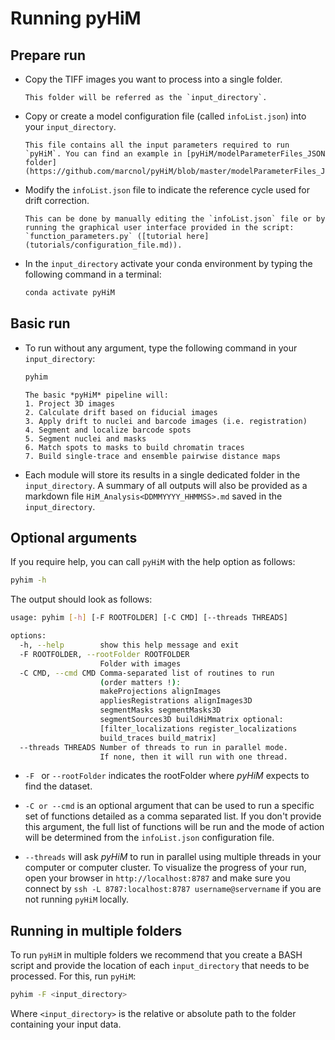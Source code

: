 # Running pyHiM

## Prepare run

- Copy the TIFF images you want to process into a single folder. 
  ```{note}
  This folder will be referred as the `input_directory`.
  ```
- Copy or create a model configuration file (called `infoList.json`) into your `input_directory`. 
  ```{note}
  This file contains all the input parameters required to run `pyHiM`. You can find an example in [pyHiM/modelParameterFiles_JSON folder](https://github.com/marcnol/pyHiM/blob/master/modelParameterFiles_JSON/infoList.json).
  ```
- Modify the `infoList.json` file to indicate the reference cycle used for drift correction. 
  ```{note}
  This can be done by manually editing the `infoList.json` file or by running the graphical user interface provided in the script: `function_parameters.py` ([tutorial here](tutorials/configuration_file.md)).
  ```
- In the `input_directory` activate your conda environment by typing the following command in a terminal:
	```bash
   conda activate pyHiM
	```

## Basic run

- To run without any argument, type the following command in your `input_directory`:
	```bash
	pyhim
	```
  ```{note}
  The basic *pyHiM* pipeline will:
  1. Project 3D images
  2. Calculate drift based on fiducial images
  3. Apply drift to nuclei and barcode images (i.e. registration)
  4. Segment and localize barcode spots
  5. Segment nuclei and masks
  6. Match spots to masks to build chromatin traces
  7. Build single-trace and ensemble pairwise distance maps
  ```

- Each module will store its results in a single dedicated folder in the `input_directory`. A summary of all outputs will also be provided as a markdown file `HiM_Analysis<DDMMYYYY_HHMMSS>.md` saved in the `input_directory`.

## Optional arguments

If you require help, you can call `pyHiM` with the help option as follows: 
```bash
pyhim -h
```

The output should look as follows:

```sh
usage: pyhim [-h] [-F ROOTFOLDER] [-C CMD] [--threads THREADS]

options:
  -h, --help        show this help message and exit
  -F ROOTFOLDER, --rootFolder ROOTFOLDER
                    Folder with images
  -C CMD, --cmd CMD Comma-separated list of routines to run
                    (order matters !): 
                    makeProjections alignImages 
                    appliesRegistrations alignImages3D 
                    segmentMasks segmentMasks3D
                    segmentSources3D buildHiMmatrix optional: 
                    [filter_localizations register_localizations 
                    build_traces build_matrix]
  --threads THREADS Number of threads to run in parallel mode. 
                    If none, then it will run with one thread.

```



- ```-F ``` or ```--rootFolder``` indicates the rootFolder where *pyHiM* expects to find the dataset.

- ```-C or --cmd``` is an optional argument that can be used to run a specific set of functions detailed as a comma separated list. If you don't provide this argument, the full list of functions will be run and the mode of action will be determined from the ```infoList.json``` configuration file.

- ```--threads``` will ask *pyHiM* to run in parallel using multiple threads in your computer or computer cluster. To visualize the progress of your run,  open your browser in ```http://localhost:8787``` and make sure you connect by ```ssh -L 8787:localhost:8787 username@servername``` if you are not running `pyHiM` locally.

## Running in multiple folders
To run `pyHiM` in multiple folders we recommend that you create a BASH script and provide the location of each `input_directory` that needs to be processed. For this, run `pyHiM`:
```sh
pyhim -F <input_directory>
```
Where `<input_directory>` is the relative or absolute path to the folder containing your input data.
